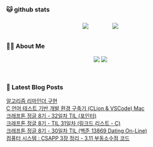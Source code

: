 
###  🐱 github stats  

<div id="main" align="center">
    <img src="https://github-readme-stats.vercel.app/api?username=Kojaewoong0504&count_private=true&show_icons=true&theme=tokyonight"
        style="height: auto; margin-left: 20px; margin-right: 20px; padding: 10px;"/>
    <img src="https://github-readme-stats.vercel.app/api/top-langs/?username=Kojaewoong0504&layout=compact"   
        style="height: auto; margin-left: 20px; margin-right: 20px; padding: 10px;"/>
</div>

###  💁‍♀️ About Me  
<p align="center">
    <a href="https://www.gowoong.com/"><img src="https://img.shields.io/badge/Blog-FF5722?style=flat-square&logo=Blogger&logoColor=white"/></a>
    <a href="mailto:jaewoong.ko0504@gmail.com"><img src="https://img.shields.io/badge/Gmail-d14836?style=flat-square&logo=Gmail&logoColor=white&link=ilovefran.ofm@gmail.com"/></a>
</p>

<br>

### 📕 Latest Blog Posts   

<a href ="https://www.gowoong.com/69"> 알고리즘 리마인더 구현 </a> <br>
<a href ="https://www.gowoong.com/68"> C 언어 테스트 기반 개발 환경 구축기 (CLion &amp; VSCode) Mac </a> <br>
<a href ="https://www.gowoong.com/67"> 크래프톤 정글 8기 - 32일차 TIL (포인터) </a> <br>
<a href ="https://www.gowoong.com/66"> 크래프톤 정글 8기 - TIL 31일차 (링크드 리스트 - C) </a> <br>
<a href ="https://www.gowoong.com/65"> 크래프톤 정글 8기 - 30일차 TIL (백준 13869 Dating On-Line) </a> <br>
<a href ="https://www.gowoong.com/64"> 컴퓨터 시스템 : CSAPP 3장 정리 - 3.11 부동소수점 코드 </a> <br>
